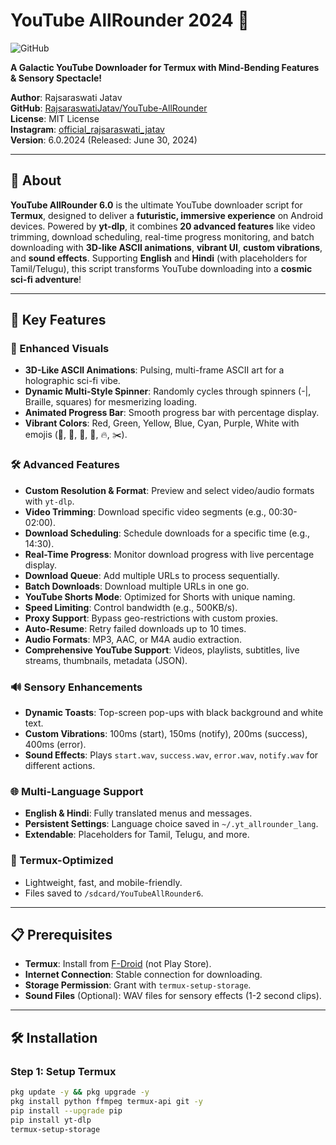 # YouTube AllRounder 2024 🌌️

![GitHub](https://github.com/Rajasaraswati/YouTube-AllRounder/blob/main/images/YouTube-AllRounder.png?raw=true)

**A Galactic YouTube Downloader for Termux with Mind-Bending Features & Sensory Spectacle!**

**Author**: Rajsaraswati Jatav  
**GitHub**: [RajsaraswatiJatav/YouTube-AllRounder](https://github.com/RajsaraswatiJatav/YouTube-AllRounder)  
**License**: MIT License  
**Instagram**: [official_rajsaraswati_jatav](https://www.instagram.com/official_rajsaraswati_jatav/)  
**Version**: 6.0.2024 (Released: June 30, 2024)  

---

## 🚀 About

**YouTube AllRounder 6.0** is the ultimate YouTube downloader script for **Termux**, designed to deliver a **futuristic, immersive experience** on Android devices. Powered by **yt-dlp**, it combines **20 advanced features** like video trimming, download scheduling, real-time progress monitoring, and batch downloading with **3D-like ASCII animations**, **vibrant UI**, **custom vibrations**, and **sound effects**. Supporting **English** and **Hindi** (with placeholders for Tamil/Telugu), this script transforms YouTube downloading into a **cosmic sci-fi adventure**!

---

## 🌟 Key Features

### 🎨 Enhanced Visuals
- **3D-Like ASCII Animations**: Pulsing, multi-frame ASCII art for a holographic sci-fi vibe.
- **Dynamic Multi-Style Spinner**: Randomly cycles through spinners (-|\, Braille, squares) for mesmerizing loading.
- **Animated Progress Bar**: Smooth progress bar with percentage display.
- **Vibrant Colors**: Red, Green, Yellow, Blue, Cyan, Purple, White with emojis (🌌, 🚀, 🎥, 🎵, 🔥, ✂️).

### 🛠️ Advanced Features
- **Custom Resolution & Format**: Preview and select video/audio formats with `yt-dlp`.
- **Video Trimming**: Download specific video segments (e.g., 00:30-02:00).
- **Download Scheduling**: Schedule downloads for a specific time (e.g., 14:30).
- **Real-Time Progress**: Monitor download progress with live percentage display.
- **Download Queue**: Add multiple URLs to process sequentially.
- **Batch Downloads**: Download multiple URLs in one go.
- **YouTube Shorts Mode**: Optimized for Shorts with unique naming.
- **Speed Limiting**: Control bandwidth (e.g., 500KB/s).
- **Proxy Support**: Bypass geo-restrictions with custom proxies.
- **Auto-Resume**: Retry failed downloads up to 10 times.
- **Audio Formats**: MP3, AAC, or M4A audio extraction.
- **Comprehensive YouTube Support**: Videos, playlists, subtitles, live streams, thumbnails, metadata (JSON).

### 🔊 Sensory Enhancements
- **Dynamic Toasts**: Top-screen pop-ups with black background and white text.
- **Custom Vibrations**: 100ms (start), 150ms (notify), 200ms (success), 400ms (error).
- **Sound Effects**: Plays `start.wav`, `success.wav`, `error.wav`, `notify.wav` for different actions.

### 🌐 Multi-Language Support
- **English & Hindi**: Fully translated menus and messages.
- **Persistent Settings**: Language choice saved in `~/.yt_allrounder_lang`.
- **Extendable**: Placeholders for Tamil, Telugu, and more.

### 📱 Termux-Optimized
- Lightweight, fast, and mobile-friendly.
- Files saved to `/sdcard/YouTubeAllRounder6`.

---

## 📋 Prerequisites

- **Termux**: Install from [F-Droid](https://f-droid.org/packages/com.termux/) (not Play Store).
- **Internet Connection**: Stable connection for downloading.
- **Storage Permission**: Grant with `termux-setup-storage`.
- **Sound Files** (Optional): WAV files for sensory effects (1-2 second clips).

---

## 🛠️ Installation

### Step 1: Setup Termux
```bash
pkg update -y && pkg upgrade -y
pkg install python ffmpeg termux-api git -y
pip install --upgrade pip
pip install yt-dlp
termux-setup-storage
